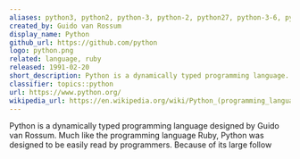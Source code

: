 ```yaml
---
aliases: python3, python2, python-3, python-2, python27, python-3-6, python-3-5, py
created_by: Guido van Rossum
display_name: Python
github_url: https://github.com/python
logo: python.png
related: language, ruby
released: 1991-02-20
short_description: Python is a dynamically typed programming language.
classifier: topics::python
url: https://www.python.org/
wikipedia_url: https://en.wikipedia.org/wiki/Python_(programming_language)
---
```

Python is a dynamically typed programming language designed by Guido van Rossum. Much like the programming language Ruby, Python was designed to be easily read by programmers. Because of its large follow
